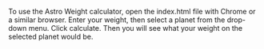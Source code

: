 To use the Astro Weight calculator, open the index.html file with Chrome or a similar browser. Enter your weight, then select a planet from the drop-down menu. Click calculate. Then you will see what your weight on the selected planet would be.
